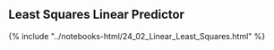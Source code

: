 Least Squares Linear Predictor
------

{% include "../notebooks-html/24_02_Linear_Least_Squares.html" %}
